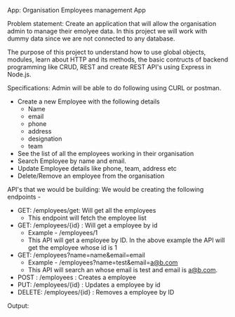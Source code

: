 App: Organisation Employees management App

Problem statement: Create an application that will allow the organisation admin to manage their emolyee data. In this project we will work with dummy data since we are not connected to any database.

The purpose of this project to understand how to use global objects, modules, learn about HTTP and its methods, the basic contructs of backend programming like CRUD, REST and create REST API's using Express in Node.js.


Specifications:
Admin will be able to do following using CURL or postman.
- Create a new Employee with the following details
    - Name
    - email
    - phone
    - address
    - designation
    - team
- See the list of all the employees working in their organisation
- Search Employee by name and email.
- Update Employee details like phone, team, address etc
- Delete/Remove an employee from the organisation

API's that we would be building:
We would be creating the following endpoints -
- GET: /employees/get: Will get all the employees
    - This endpoint will fetch the employee list
- GET: /employees/{id} : Will get a employee by id
    - Example - /employees/1
    - This API will get a employee by ID. In the above example the API will get the employee whose id is 1
- GET: /employees?name=name&email=email
    - Example - /employees?name=test&email=a@b.com
    - This API will search an whose email is test and email is a@b.com.
- POST : /employees : Creates a employee
- PUT: /employees/{id} : Updates a employee by id
- DELETE: /employees/{id} : Removes a employee by ID

Output:
